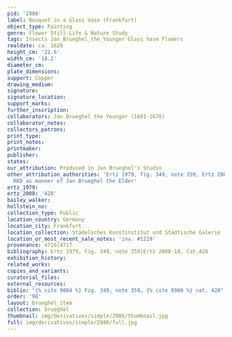 ```yaml
---
pid: '2986'
label: Bouquet in a Glass Vase (Frankfurt)
object_type: Painting
genre: Flower Still-Life & Nature Study
tags: Insects Jan_Brueghel_the_Younger Glass Vase Flowers
realdate: ca. 1620
height_cm: '22.6'
width_cm: '18.2'
diameter_cm: 
plate_dimensions: 
support: Copper
drawing_medium: 
signature: 
signature_location: 
support_marks: 
further_inscription: 
collaborators: Jan Brueghel the Younger (1601-1678)
collaborator_notes: 
collectors_patrons: 
print_type: 
print_notes: 
printmaker: 
publisher: 
states: 
our_attribution: Produced in Jan Brueghel's Studio
other_attribution_authorities: 'Ertz 1979, fig. 349, note 359, Ertz 2008-10, #428,
  RKD as manner of Jan Brueghel the Elder'
ertz_1979: 
ertz_2008: '428'
bailey_walker: 
hollstein_no: 
collection_type: Public
location_country: Germany
location_city: Frankfurt
location_collection: Städelsches Kunstinstitut und Städtische Galerie
location_or_most_recent_sale_notes: 'inv. #1219'
provenance: 4716|4717
bibliography: Ertz 1979, Fig. 349, note 359|Ertz 2008-10, Cat.428
exhibition_history: 
related_works: 
copies_and_variants: 
curatorial_files: 
external_resources: 
biblio: "{% cite 9004 %} Fig. 349, note 359, {% cite 8900 %} cat. 428"
order: '98'
layout: brueghel_item
collection: brueghel
thumbnail: img/derivatives/simple/2986/thumbnail.jpg
full: img/derivatives/simple/2986/full.jpg
---
```


